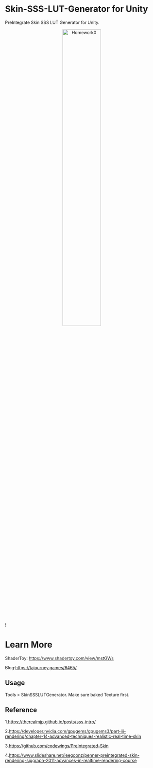# Skin-SSS-LUT-Generator for Unity

  PreIntegrate Skin SSS LUT Generator for Unity.
  
  <div align=center><img src="https://user-images.githubusercontent.com/89976115/223177908-90b99e50-567e-49d6-bff5-754945c0ba8d.gif" width="50%" alt="Homework0"></div>!
  
# Learn More

  ShaderToy: https://www.shadertoy.com/view/mstGWs
  
  Blog:https://tajourney.games/6465/
 
 ## Usage
 
Tools > SkinSSSLUTGenerator.
Make sure baked Texture first.
 
 ## Reference

 <!-- wp:paragraph -->
<p>1.<a href="https://therealmjp.github.io/posts/sss-intro/">https://therealmjp.github.io/posts/sss-intro/</a></p>
<!-- /wp:paragraph -->

<!-- wp:paragraph -->
<p>2.<a href="https://developer.nvidia.com/gpugems/gpugems3/part-iii-rendering/chapter-14-advanced-techniques-realistic-real-time-skin">https://developer.nvidia.com/gpugems/gpugems3/part-iii-rendering/chapter-14-advanced-techniques-realistic-real-time-skin</a></p>
<!-- /wp:paragraph -->

<!-- wp:paragraph -->
<p>3.<a href="https://github.com/codewings/PreIntegrated-Skin">https://github.com/codewings/PreIntegrated-Skin</a></p>
<!-- /wp:paragraph -->

<!-- wp:paragraph -->
<p>4.<a href="https://www.slideshare.net/leegoonz/penner-preintegrated-skin-rendering-siggraph-2011-advances-in-realtime-rendering-course">https://www.slideshare.net/leegoonz/penner-preintegrated-skin-rendering-siggraph-2011-advances-in-realtime-rendering-course</a></p>
<!-- /wp:paragraph -->

